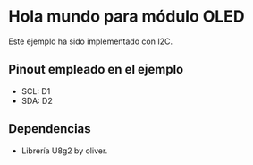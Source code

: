 # Hola mundo para módulo OLED

Este ejemplo ha sido implementado con I2C.

## Pinout empleado en el ejemplo
- SCL: D1
- SDA: D2

## Dependencias
- Librería U8g2 by oliver.